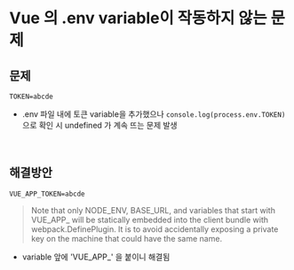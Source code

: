 # Vue 의 .env variable이 작동하지 않는 문제

## 문제

```
TOKEN=abcde
```

- .env 파일 내에 토큰 variable을 추가했으나 `console.log(process.env.TOKEN)`으로 확인 시 undefined 가 계속 뜨는 문제 발생

<br>

## 해결방안

```
VUE_APP_TOKEN=abcde
```

> Note that only NODE_ENV, BASE_URL, and variables that start with VUE_APP\_ will be statically embedded into the client bundle with webpack.DefinePlugin. It is to avoid accidentally exposing a private key on the machine that could have the same name.

- variable 앞에 'VUE_APP\_' 을 붙이니 해결됨
